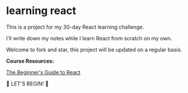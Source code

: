 # learning react
This is a project for my 30-day React learning challenge.

I'll write down my notes while I learn React from scratch on my own.

Welcome to fork and star, this project will be updated on a regular basis.



**Course Resources:**

[The Beginner's Guide to React ](https://egghead.io/courses/the-beginner-s-guide-to-react)





🎉 LET'S BEGIN! 🎉
